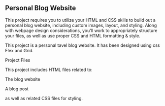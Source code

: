 Personal Blog Website
------------------------------
This project requires you to utilize your HTML and CSS skills to build out a personal blog website, including custom images, layout, and styling. Along with webpage design considerations, you'll work to appropriately structure your files, as well as use proper CSS and HTML formatting & style.

This project is a personal tavel blog website. It has been designed using css Flex and Grid.

Project Files

This project includes HTML files related to:

The blog website

A blog post

as well as related CSS files for styling.
